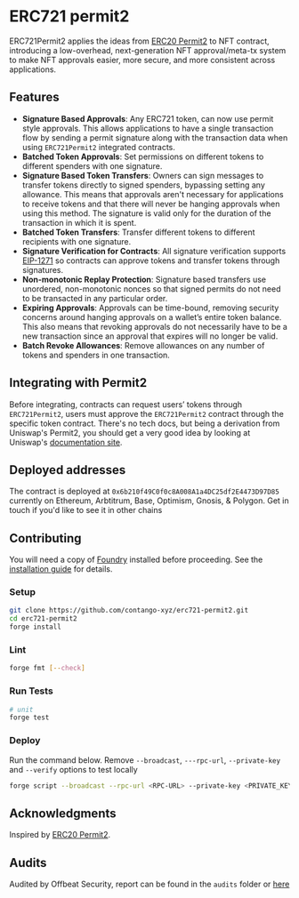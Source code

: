 # ERC721 permit2

ERC721Permit2 applies the ideas from [ERC20 Permit2](https://github.com/Uniswap/permit2) to NFT contract, introducing a low-overhead, next-generation NFT approval/meta-tx system to make NFT approvals easier, more secure, and more consistent across applications.

## Features

- **Signature Based Approvals**: Any ERC721 token, can now use permit style approvals. This allows applications to have a single transaction flow by sending a permit signature along with the transaction data when using `ERC721Permit2` integrated contracts.
- **Batched Token Approvals**: Set permissions on different tokens to different spenders with one signature.
- **Signature Based Token Transfers**: Owners can sign messages to transfer tokens directly to signed spenders, bypassing setting any allowance. This means that approvals aren't necessary for applications to receive tokens and that there will never be hanging approvals when using this method. The signature is valid only for the duration of the transaction in which it is spent.
- **Batched Token Transfers**: Transfer different tokens to different recipients with one signature.
- **Signature Verification for Contracts**: All signature verification supports [EIP-1271](https://eips.ethereum.org/EIPS/eip-1271) so contracts can approve tokens and transfer tokens through signatures.
- **Non-monotonic Replay Protection**: Signature based transfers use unordered, non-monotonic nonces so that signed permits do not need to be transacted in any particular order.
- **Expiring Approvals**: Approvals can be time-bound, removing security concerns around hanging approvals on a wallet’s entire token balance. This also means that revoking approvals do not necessarily have to be a new transaction since an approval that expires will no longer be valid.
- **Batch Revoke Allowances**: Remove allowances on any number of tokens and spenders in one transaction.

## Integrating with Permit2

Before integrating, contracts can request users’ tokens through `ERC721Permit2`, users must approve the `ERC721Permit2` contract through the specific token contract. There's no tech docs, but being a derivation from Uniswap's Permit2, you should get a very good idea by looking at Uniswap's [documentation site](https://docs.uniswap.org/contracts/permit2/overview).

## Deployed addresses

The contract is deployed at `0x6b210f49C0f0c8A008A1a4DC25df2E4473D97D85` currently on Ethereum, Arbtitrum, Base, Optimism, Gnosis, & Polygon.
Get in touch if you'd like to see it in other chains

## Contributing

You will need a copy of [Foundry](https://github.com/foundry-rs/foundry) installed before proceeding. See the [installation guide](https://github.com/foundry-rs/foundry#installation) for details.

### Setup

```sh
git clone https://github.com/contango-xyz/erc721-permit2.git
cd erc721-permit2
forge install
```

### Lint

```sh
forge fmt [--check]
```

### Run Tests

```sh
# unit
forge test
```

### Deploy

Run the command below. Remove `--broadcast`, `---rpc-url`, `--private-key` and `--verify` options to test locally

```sh
forge script --broadcast --rpc-url <RPC-URL> --private-key <PRIVATE_KEY> --verify script/Deploy.s.sol
```

## Acknowledgments

Inspired by [ERC20 Permit2](https://github.com/Uniswap/permit2).

## Audits

Audited by Offbeat Security, report can be found in the `audits` folder or [here](https://hackmd.io/@devtooligan/erc721permit2-contango-11MAY2024)